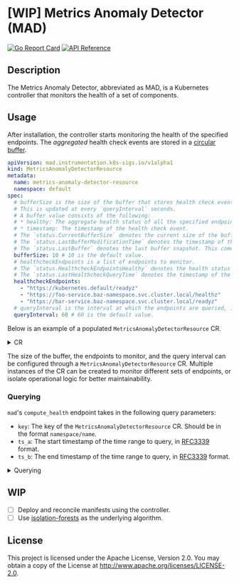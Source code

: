 # [WIP] Metrics Anomaly Detector (MAD)
[![Go Report Card](https://goreportcard.com/badge/github.com/rexagod/mad)](https://goreportcard.com/report/github.com/rexagod/mad)
[![API Reference](https://pkg.go.dev/badge/github.com/rexagod/mad.svg)](https://pkg.go.dev/github.com/rexagod/mad)

## Description

The Metrics Anomaly Detector, abbreviated as MAD, is a Kubernetes controller that monitors the health of a set of components.

## Usage

After installation, the controller starts monitoring the health of the specified endpoints. The *aggregated* health check events are stored in a [circular buffer](https://pkg.go.dev/container/ring).

```yaml
apiVersion: mad.instrumentation.k8s-sigs.io/v1alpha1
kind: MetricsAnomalyDetectorResource
metadata:
  name: metrics-anomaly-detector-resource
  namespace: default
spec:
  # bufferSize is the size of the buffer that stores health check events.
  # This is updated at every `queryInterval` seconds.
  # A buffer value consists of the following:
  # * healthy: The aggregate health status of all the specified endpoints. This is false if any of the endpoints are unhealthy.
  # * timestamp: The timestamp of the health check event.
  # The `status.CurrentBufferSize` denotes the current size of the buffer.
  # The `status.LastBufferModificationTime` denotes the timestamp of the last buffer modification.
  # The `status.LastBuffer` denotes the last buffer snapshot. This comes in handy between the controller restarts, so that the buffer is not lost.
  bufferSize: 10 # 10 is the default value.
  # healthcheckEndpoints is a list of endpoints to monitor.
  # The `status.HealthcheckEndpointsHealthy` denotes the health status of each individual endpoint. The value is false if the endpoint is unhealthy, including the case where a connection was not established.
  # The `status.LastHealthcheckQueryTime` denotes the timestamp of the last health check query.
  healthcheckEndpoints:
    - "https://kubernetes.default/readyz"
    - "https://foo-service.baz-namespace.svc.cluster.local/healthz"
    - "https://bar-service.baz-namespace.svc.cluster.local/readyz"
  # queryInterval is the interval at which the endpoints are queried, in seconds.
  queryInterval: 60 # 60 is the default value.
```
Below is an example of a populated `MetricsAnomalyDetectorResource` CR.

<details>
<summary>CR</summary>

```yaml
apiVersion: mad.instrumentation.k8s-sigs.io/v1alpha1
kind: MetricsAnomalyDetectorResource
metadata:
  annotations:
    name: metrics-anomaly-detector-resource-sample
    namespace: default
spec:
  bufferSize: 10
  healthcheckEndpoints:
    - https://kubernetes.default/readyz
  queryInterval: 60
status:
  currentBufferSize: 10
  healthcheckEndpointsHealthy:
    https://kubernetes.default/readyz: true
  lastBuffer:
    - healthy: true
      timestamp: "2024-02-27T14:20:45Z"
    - healthy: true
      timestamp: "2024-02-27T14:19:33Z"
    - healthy: true
      timestamp: "2024-02-27T14:18:20Z"
    - healthy: true
      timestamp: "2024-02-27T14:17:08Z"
    - healthy: true
      timestamp: "2024-02-27T14:15:57Z"
    - healthy: true
      timestamp: "2024-02-27T14:14:46Z"
    - healthy: true
      timestamp: "2024-02-27T14:13:35Z"
    - healthy: true
      timestamp: "2024-02-27T14:12:25Z"
    - healthy: true
      timestamp: "2024-02-27T14:11:15Z"
    - healthy: true
      timestamp: "2024-02-27T14:10:05Z"
  lastBufferModificationTime: "2024-02-27T14:11:59Z"
  lastHealthcheckQueryTime: "2024-02-27T14:20:45Z"
```

</details>

The size of the buffer, the endpoints to monitor, and the query interval can be configured through a `MetricsAnomalyDetectorResource` CR. Multiple instances of the CR can be created to monitor different sets of endpoints, or isolate operational logic for better maintainability.

### Querying

`mad`'s `compute_health` endpoint takes in the following query parameters:
* `key`: The key of the `MetricsAnomalyDetectorResource` CR. Should be in the format `namespace/name`.
* `ts_a`: The start timestamp of the time range to query, in [RFC3339](https://datatracker.ietf.org/doc/html/rfc3339#section-5.8) format.
* `ts_b`: The end timestamp of the time range to query, in [RFC3339](https://datatracker.ietf.org/doc/html/rfc3339#section-5.8) format.

<details>
<summary>Querying</summary>

```console
┌[rexagod@nebuchadnezzar] [/dev/ttys003]
└[~]> curl "http://localhost:8080/compute_health?key=default/metrics-anomaly-detector-resource-sample&ts_a=2022-01-01T00:00:00Z&ts_b=2024-12-31T23:59:59Z"
{"health_score": 1.000000, "unhealthy_records": 0, "healthy_records": 10}%
```

</details>

## WIP

- [ ] Deploy and reconcile manifests using the controller.
- [ ] Use [isolation-forests](https://ars.els-cdn.com/content/image/1-s2.0-S0952197622004936-fx1_lrg.jpg) as the underlying algorithm.

## License

This project is licensed under the Apache License, Version 2.0. You may obtain a copy of the License at http://www.apache.org/licenses/LICENSE-2.0.

